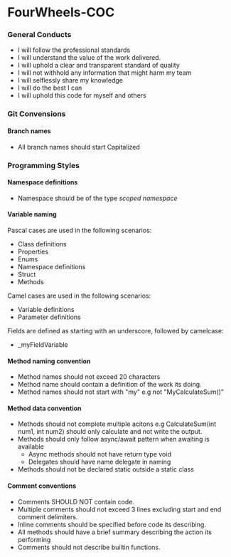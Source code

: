 # FourWheels-COC

### General Conducts

- I will follow the professional standards
- I will understand the value of the work delivered.
- I will uphold a clear and transparent standard of quality
- I will not withhold any information that might harm my team
- I will selflessly share my knowledge
- I will do the best I can
- I will uphold this code for myself and others

### Git Convensions

#### Branch names
- All branch names should start Capitalized


### Programming Styles

#### Namespace definitions
- Namespace should be of the type *scoped namespace*

#### Variable naming

Pascal cases are used in the following scenarios:
- Class definitions
- Properties
- Enums
- Namespace definitions
- Struct
- Methods

Camel cases are used in the following scenarios:
- Variable definitions
- Parameter definitions

Fields are defined as starting with an underscore, followed by camelcase:
- _myFieldVariable

#### Method naming convention

- Method names should not exceed 20 characters
- Method name should contain a definition of the work its doing.
- Method names should not start with "my" e.g not "MyCalculateSum()"

#### Method data convention
- Methods should not complete multiple acitons e.g CalculateSum(int num1, int num2) should only calculate and not write the output.
- Methods should only follow async/await pattern when awaiting is available
  - Async methods should not have return type void
  - Delegates should have name delegate in naming
- Methods should not be declared static outside a static class

#### Comment conventions
- Comments SHOULD NOT contain code.
- Multiple comments should not exceed 3 lines excluding start and end comment delimiters.
- Inline comments should be specified before code its describing.
- All methods should have a brief summary describing the action its performing
- Comments should not describe builtin functions.
